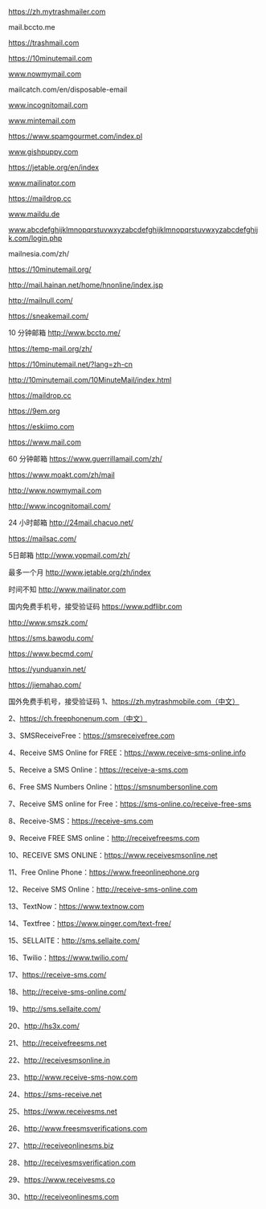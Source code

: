 https://zh.mytrashmailer.com

mail.bccto.me

https://trashmail.com

https://10minutemail.com

www.nowmymail.com

mailcatch.com/en/disposable-email

www.incognitomail.com

www.mintemail.com

https://www.spamgourmet.com/index.pl

www.gishpuppy.com

https://jetable.org/en/index

www.mailinator.com

https://maildrop.cc

www.maildu.de

www.abcdefghijklmnopqrstuvwxyzabcdefghijklmnopqrstuvwxyzabcdefghijk.com/login.php

mailnesia.com/zh/

https://10minutemail.org/

http://mail.hainan.net/home/hnonline/index.jsp

http://mailnull.com/

https://sneakemail.com/

10 分钟邮箱
http://www.bccto.me/

https://temp-mail.org/zh/

https://10minutemail.net/?lang=zh-cn

http://10minutemail.com/10MinuteMail/index.html

https://maildrop.cc

https://9em.org

https://eskiimo.com

https://www.mail.com


60 分钟邮箱
https://www.guerrillamail.com/zh/

https://www.moakt.com/zh/mail

http://www.nowmymail.com

http://www.incognitomail.com/


24 小时邮箱
http://24mail.chacuo.net/

https://mailsac.com/


5日邮箱
http://www.yopmail.com/zh/

最多一个月
http://www.jetable.org/zh/index

时间不知
http://www.mailinator.com

国内免费手机号，接受验证码
https://www.pdflibr.com

http://www.smszk.com/

https://sms.bawodu.com/

https://www.becmd.com/

https://yunduanxin.net/

https://jiemahao.com/


国外免费手机号，接受验证码
1、https://zh.mytrashmobile.com（中文）

2、https://ch.freephonenum.com（中文）

3、SMSReceiveFree：https://smsreceivefree.com

4、Receive SMS Online for FREE：https://www.receive-sms-online.info

5、Receive a SMS Online：https://receive-a-sms.com

6、Free SMS Numbers Online：https://smsnumbersonline.com

7、Receive SMS online for Free：https://sms-online.co/receive-free-sms

8、Receive-SMS：https://receive-sms.com

9、Receive FREE SMS online：http://receivefreesms.com

10、RECEIVE SMS ONLINE：https://www.receivesmsonline.net

11、Free Online Phone：https://www.freeonlinephone.org

12、Receive SMS Online：http://receive-sms-online.com

13、TextNow：https://www.textnow.com

14、Textfree：https://www.pinger.com/text-free/

15、SELLAITE：http://sms.sellaite.com/

16、Twilio：https://www.twilio.com/

17、https://receive-sms.com/

18、http://receive-sms-online.com/

19、http://sms.sellaite.com/

20、http://hs3x.com/

21、http://receivefreesms.net

22、http://receivesmsonline.in

23、http://www.receive-sms-now.com

24、https://sms-receive.net

25、https://www.receivesms.net

26、http://www.freesmsverifications.com

27、http://receiveonlinesms.biz

28、http://receivesmsverification.com

29、https://www.receivesms.co

30、http://receiveonlinesms.com
